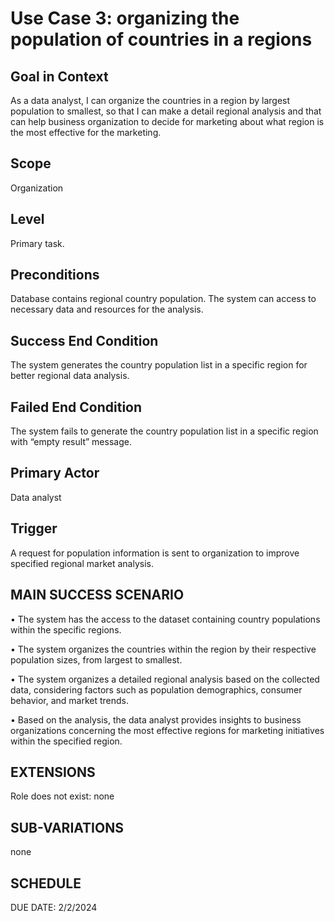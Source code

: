 # Use Case 3: organizing the population of countries in a regions
## Goal in Context
As a data analyst, I can organize the countries in a region by largest population to smallest, so that I can make a detail regional analysis and that can help business organization to decide for marketing about what region is the most effective for the marketing.
## Scope	
Organization
## Level
Primary task.

## Preconditions

Database contains regional country population. The system can access to necessary data and resources for the analysis.


## Success End Condition
The system generates the country population list in a specific region for better regional data analysis.

## Failed End Condition	
The system fails to generate the country population list in a specific region with “empty result” message.
## Primary Actor
Data analyst


## Trigger


A request for population information is sent to organization to improve specified regional market analysis.

## MAIN SUCCESS SCENARIO

•	The system has the access to the dataset containing country populations within the specific regions.

•	The system organizes the countries within the region by their respective population sizes, from largest to smallest.

•	The system organizes a detailed regional analysis based on the collected data, considering factors such as population demographics, consumer behavior, and market trends.

•	Based on the analysis, the data analyst provides insights to business organizations concerning the most effective regions for marketing initiatives within the specified region.

## EXTENSIONS 
Role does not exist: none

## SUB-VARIATIONS
none

## SCHEDULE
DUE DATE: 2/2/2024


